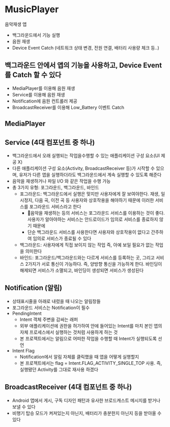 # MusicPlayer
음악재생 앱
- 백그라운드에서 기능 실행
- 음원 재생
- Device Event Catch (네트워크 상태 변경, 전원 연결, 배터리 사용량 체크 등..)

## 백그라운드 안에서 앱의 기능을 사용하고, Device Event를 Catch 할 수 있다
  - MediaPlayer를 이용해 음원 재생
  - Service를 이용해 음원 재생
  - Notification에 음원 컨트롤러 제공
  - BroadcastReceiver를 이용해 Low_Battery 이벤트 Catch

## MediaPlayer
## Service (4대 컴포넌트 중 하나)
  - 백그라운드에서 오래 실행되는 작업을수행할 수 있는 애플리케이션 구성 요소(UI 제공 X)
  - 다른 애플리케이션 구성 요소(Activity, BroadcastReceiver 등)가 시작할 수 있으며, 유저가 다른 앱을 실행하더라도 백그라운드에서 계속 실행할 수 있도록 해준다
  - 음악을 재생하거나 파일 I/O 와 같은 작업을 수행 가능
  - 총 3가지 유형: 포그라운드, 백그라운드, 바인드
      - 포그라운드: 백그라운드에서 실행은 맞지만 사용자에게 잘 보여야한다. 재생, 일시정지, 다음 곡, 이전 곡 등 사용자와 상호작용을 해야하기 때문에 이러한 서비스를 포그라운드 서비스라고 한다
          - 음악을 재생하는 등의 서비스는 포그라운드 서비스를 이용하는 것이 좋다. 사용자가 알아야하는 서비스는 안드로이드가 임의로 서비스를 종료하지 않기 때문에
          - 단순 백그라운드 서비스를 사용한다면 사용자와 상호작용이 없다고 간주하여 임의로 서비스가 종료될 수 있다
      - 백그라운드: 사용자에게 직접 보이지 않는 작업 즉, 아예 보일 필요가 없는 작업을 의미한다
      - 바인드: 포그라운드/백그라운드와는 다르게 서비스를 등록하는 곳, 그리고 서비스 2가지가 서로 통신이 가능하다. 즉, 양방향 통신을 가능하게 한다. 바인딩이 해제되면 서비스가 소멸되고, 바인딩이 생성되면 서비스가 생성된다
## Notification (알림)
  - 상태표시줄을 아래로 내렸을 때 나오는 알림창들
  - 포그라운드 서비스는 Notification이 필수
  - PendingIntent
      - Intent 객체 주변을 감싸는 래퍼
      - 외부 애플리케이션에 권한을 허가하여 안에 들어있는 Intent를 마치 본인 앱의 자체 프로세스에서 실행하는 것처럼 사용하게 하는 것
      - 본 프로젝트에서는 알림으로 어떠한 작업을 수행할 때 Intent가 실행되도록 선언
  - Intent Flag
      - Notification에서 알림 자체를 클릭했을 때 앱을 어떻게 실행할지
      - 본 프로젝트에서는 flag = Intent.FLAG_ACTIVITY_SINGLE_TOP 사용. 즉, 실행됐던 Activity를 그대로 재사용 하겠다
## BroadcastReceiver (4대 컴포넌트 중 하나)
  - Android 앱에서 게시, 구독 디자인 패턴과 유사한 브로드캐스트 메시지를 받거나 보낼 수 있다
  - 비행기 탑승 모드가 켜져있는지 아닌지, 배터리가 충분한지 아닌지 등을 받아올 수 있다
